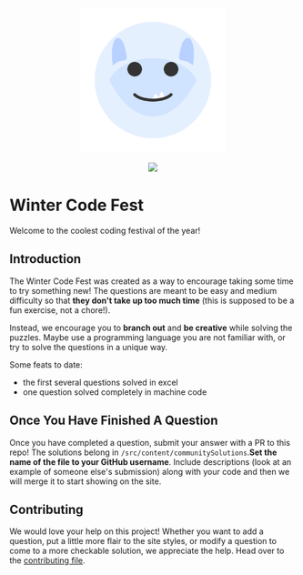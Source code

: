 <p align="center">
  <img src="public/logo.svg" width="256px" />
</p>
<p align="center">
  <img src="https://github.com/dalurness/winter-code-fest/actions/workflows/deploy.yml/badge.svg" />
</p>

# Winter Code Fest

Welcome to the coolest coding festival of the year!

## Introduction

The Winter Code Fest was created as a way to encourage taking some time to try something new! The questions are meant to be easy and medium difficulty so that **they don't take up too much time** (this is supposed to be a fun exercise, not a chore!).

Instead, we encourage you to **branch out** and **be creative** while solving the puzzles. Maybe use a programming language you are not familiar with, or try to solve the questions in a unique way.

Some feats to date:

- the first several questions solved in excel
- one question solved completely in machine code

## Once You Have Finished A Question

Once you have completed a question, submit your answer with a PR to this repo! The solutions belong in `/src/content/communitySolutions`.**Set the name of the file to your GitHub username**. Include descriptions (look at an example of someone else's submission) along with your code and then we will merge it to start showing on the site.

## Contributing

We would love your help on this project! Whether you want to add a question, put a little more flair to the site styles, or modify a question to come to a more checkable solution, we appreciate the help. Head over to the [contributing file](/CONTRIBUTING.md).

